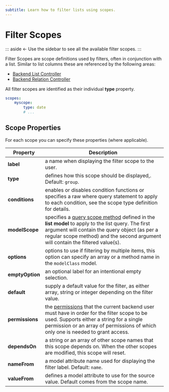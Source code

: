 ```yaml
---
subtitle: Learn how to filter lists using scopes.
---
```

# Filter Scopes

::: aside
← Use the sidebar to see all the available filter scopes.
:::

Filter Scopes are scope definitions used by filters, often in conjunction with a list. Similar to list columns these are referenced by the following areas:

- [Backend List Controller](../extend/lists/list-controller.md)
- [Backend Relation Controller](../extend/forms/relation-controller.md)

All filter scopes are identified as their individual **type** property.

```yaml
scopes:
    myscope:
        type: date
        # ...
```

## Scope Properties

For each scope you can specify these properties (where applicable).

Property | Description
------------- | -------------
**label** | a name when displaying the filter scope to the user.
**type** | defines how this scope should be displayed,. Default: `group`.
**conditions** | enables or disables condition functions or specifies a raw where query statement to apply to each condition, see the scope type definition for details.
**modelScope** | specifies a [query scope method](../extend/database/model.md) defined in the **list model** to apply to the list query. The first argument will contain the query object (as per a regular scope method) and the second argument will contain the filtered value(s).
**options** | options to use if filtering by multiple items, this option can specify an array or a method name in the `modelClass` model.
**emptyOption** | an optional label for an intentional empty selection.
**default** | supply a default value for the filter, as either array, string or integer depending on the filter value.
**permissions** | the [permissions](../extend/backend/permissions.md) that the current backend user must have in order for the filter scope to be used. Supports either a string for a single permission or an array of permissions of which only one is needed to grant access.
**dependsOn** | a string or an array of other scope names that this scope depends on. When the other scopes are modified, this scope will reset.
**nameFrom** | a model attribute name used for displaying the filter label. Default: `name`.
**valueFrom** | defines a model attribute to use for the source value. Default comes from the scope name.
